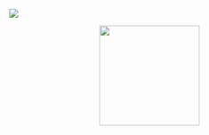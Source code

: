 ![](https://komarev.com/ghpvc/?username=hecoval)
<div align="center">
<a href="https://github.com/hescoval">
<img height="180em" src="https://github-readme-stats.vercel.app/api?username=hescoval&theme=dark&show_icons=true&include_all_commits=trye&count_private=true"/>
</div>
